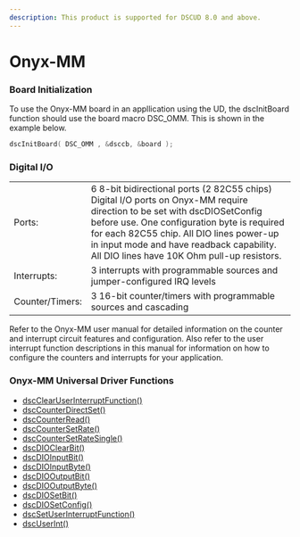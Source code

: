 ```yaml
---
description: This product is supported for DSCUD 8.0 and above.
---
```


# Onyx-MM

### Board Initialization

To use the Onyx-MM board in an appllication using the UD, the dscInitBoard function should use the board macro DSC\_OMM. This is shown in the example below.

```c
dscInitBoard( DSC_OMM , &dsccb, &board );
```

### Digital I/O

|                 |                                                                                                                                                                                                                                                                                                                |
| --------------- | -------------------------------------------------------------------------------------------------------------------------------------------------------------------------------------------------------------------------------------------------------------------------------------------------------------- |
| Ports:          | 6 8-bit bidirectional ports (2 82C55 chips) Digital I/O ports on Onyx-MM require direction to be set with dscDIOSetConfig before use. One configuration byte is required for each 82C55 chip. All DIO lines power-up in input mode and have readback capability. All DIO lines have 10K Ohm pull-up resistors. |
| Interrupts:     | 3 interrupts with programmable sources and jumper-configured IRQ levels                                                                                                                                                                                                                                        |
| Counter/Timers: | 3 16-bit counter/timers with programmable sources and cascading                                                                                                                                                                                                                                                |

Refer to the Onyx-MM user manual for detailed information on the counter and interrupt circuit features and configuration. Also refer to the user interrupt function descriptions in this manual for information on how to configure the counters and interrupts for your application.

### Onyx-MM Universal Driver Functions

* [dscClearUserInterruptFunction() ](../14.-universal-driver-apis/dscclearuserinterruptfunction.md)
* [dscCounterDirectSet()](../14.-universal-driver-apis/dsccounterdirectset.md)&#x20;
* [dscCounterRead() ](../14.-universal-driver-apis/dsccounterread.md)
* [dscCounterSetRate() ](../14.-universal-driver-apis/dsccountersetrate.md)
* [dscCounterSetRateSingle() ](../14.-universal-driver-apis/dsccountersetratesingle.md)
* [dscDIOClearBit() ](../14.-universal-driver-apis/dscdioclearbit.md)
* [dscDIOInputBit() ](../14.-universal-driver-apis/dscdioinputbit.md)
* [dscDIOInputByte() ](../14.-universal-driver-apis/dscdioinputbyte.md)
* [dscDIOOutputBit() ](../14.-universal-driver-apis/dscdiooutputbit.md)
* [dscDIOOutputByte() ](../14.-universal-driver-apis/dscdiooutputbyte.md)
* [dscDIOSetBit() ](../14.-universal-driver-apis/dscdiosetbit.md)
* [dscDIOSetConfig() ](../14.-universal-driver-apis/dscdiosetconfig.md)
* [dscSetUserInterruptFunction() ](../14.-universal-driver-apis/dscsetuserinterruptfunction.md)
* [dscUserInt()](../14.-universal-driver-apis/dscuserint.md)
